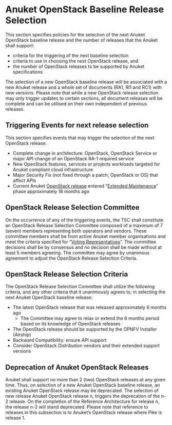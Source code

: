 # Anuket OpenStack Baseline Release Selection

This section specifies policies for the selection of the next Anuket OpenStack baseline release and the number of releases that the Anuket shall support:
-	criteria for the triggering of the next baseline selection
-	criteria to use in choosing the next OpenStack release, and
-	the number of OpenStack releases to be supported by Anuket specifications

The selection of a new OpenStack baseline release will be associated with a new Anuket release and a whole set of documents (RA1, RI1 and RC1) with new versions. Please note that while a new OpenStack release selection may only trigger updates to certain sections, all document releases will be complete and can be utilised on their own independent of previous releases.

## Triggering Events for next release selection
This section specifies events that may trigger the selection of the next OpenStack release.
-	Complete change in architecture: OpenStack, OpenStack Service or major API change of an OpenStack RA-1 required service
-	New OpenStack features, services or projects workloads targeted for Anuket compliant cloud infrastructure
-	Major Security Fix (not fixed through a patch; OpenStack or OS) that affect APIs
-	Current Anuket [OpenStack release]( https://releases.openstack.org/) entered “[Extended Maintenance]( https://docs.openstack.org/project-team-guide/stable-branches.html#maintenance-phases)” phase approximately 18 months ago

## OpenStack Release Selection Committee
On the occurrence of any of the triggering events, the TSC shall constitute an OpenStack Release Selection Committee composed of a maximum of 7 (seven) members representing both operators and vendors. These committee members shall be from active Anuket member organisations and meet the criteria specified for “[Voting Representatives](../gov/chapters/chapter05.md#52-voting-representatives)”.
The committee decisions shall be by consensus and no decision shall be made without at least 5 members agreeing.
The committee may agree by unanimous agreement to adjust the OpenStack Release Selection Criteria.

## OpenStack Release Selection Criteria
The OpenStack Release Selection Committee shall utilize the following criteria, and any other criteria that it unanimously agrees to, in selecting the next Anuket OpenStack baseline release:
-	The latest OpenStack release that was released approximately 6 months ago
    - The Committee may agree to relax or extend the 6 months period based on its knowledge of OpenStack releases
-	The OpenStack release should be supported by the OPNFV Installer (Airship)
-	Backward Compatibility: ensure API support
-	Consider OpenStack Distribution vendors and their extended support versions

## Deprecation of Anuket OpenStack Releases
Anuket shall support no more than 2 (two) OpenStack releases at any given time. Thus, on selection of a new Anuket OpenStack baseline release, an existing Anuket OpenStack release may be deprecated. The selection of new release Anuket OpenStack release n, triggers the deprecation of the n-2 release. On the completion of the Reference Architecture for release n, the release n-2 will stand deprecated.
Please note that reference to releases in this subsection is to Anuket’s OpenStack release where Pike is release 1.
